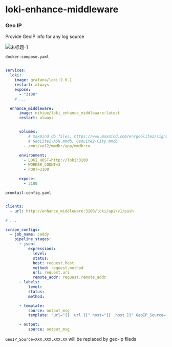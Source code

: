 # loki-enhance-middleware

### Geo IP

Provide GeoIP info for any log source

![未标题-1](https://user-images.githubusercontent.com/5763301/188595103-5719c66c-b94b-40ec-ad49-9e4cf66f07b8.png)

`docker-compose.yaml`
```yaml

services:
  loki:
    image: grafana/loki:2.6.1
    restart: always
    expose:
      - "3100"
    # ...

  enhance_middleware:
      image: nihiue/loki_enhance_middleware:latest
      restart: always


      volumes:
          # maxmind db files, https://www.maxmind.com/en/geolite2/signup
          # GeoLite2-ASN.mmdb, GeoLite2-City.mmdb
        - /mnt/vol2/mmdb:/app/mmdb:ro

      environment:
        - LOKI_HOST=http://loki:3100
        - WORKER_COUNT=3
        - PORT=3100

      expose:
        - 3100
```

`promtail-config.yaml`
```yaml

clients:
  - url: http://enhance_middleware:3100/loki/api/v1/push

# ...

scrape_configs:
  - job_name: caddy
    pipeline_stages:
      - json:
          expressions:
            level:
            status:
            host: request.host
            method: request.method
            url: request.uri
            remote_addr: request.remote_addr
      - labels:
          level:
          status:
          method:

      - template:
          source: output_msg
          template: 'url="{{ .url }}" host="{{ .host }}" GeoIP_Source={{.remote_addr }}'

      - output:
          source: output_msg
```

`GeoIP_Source=XXX.XXX.XXX.XX` will be replaced by geo-ip fileds
